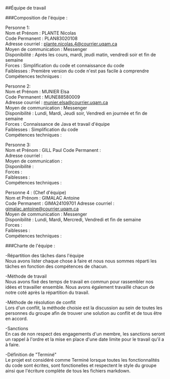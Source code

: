 ##Équipe de travail

###Composition de l'équipe :

Personne 1:  
Nom et Prénom : PLANTE Nicolas  
Code Permanent :  PLAN83020108  
Adresse courriel : plante.nicolas.4@courrier.uqam.ca  
Moyen de communication : Messenger  
Disponibilité : Après les cours, mardi, jeudi matin, vendredi soir et fin de semaine  
Forces :  Simplification du code et connaissance du code  
Faiblesses :  Première version du code n'est pas facile à comprendre  
Compétences techniques :  

Personne 2:  
Nom et Prénom : MUNIER Elsa  
Code Permanent : MUNE88580009   
Adresse courriel : munier.elsa@courrier.uqam.ca  
Moyen de communication : Messenger  
Disponibilité : Lundi, Mardi, Jeudi soir, Vendredi en journée et fin de semaine   
Forces : Connaissance de Java et travail d'équipe  
Faiblesses : Simplification du code  
Compétences techniques :   

Personne 3:  
Nom et Prénom :  GILL Paul
Code Permanent :   
Adresse courriel :  
Moyen de communication :   
Disponibilité :   
Forces :   
Faiblesses :   
Compétences techniques :  

Personne 4 : (Chef d'équipe)  
Nom et Prénom : GIMALAC Antoine  
Code Permanent :  GIMA24109701
Adresse courriel : gimalac.antoine@courrier.uqam.ca  
Moyen de communication : Messenger  
Disponibilité :  Lundi, Mardi, Mercredi, Vendredi et fin de semaine  
Forces :  
Faiblesses :  
Compétences techniques :  


###Charte de l'équipe :  

-Répartition des tâches dans l'équipe  
Nous avons lister chaque chose à faire et nous nous sommes réparti les tâches en fonction des compétences de chacun.  


-Méthode de  travail  
Nous avons fixé des temps de travail en commun pour rassembler nos idées et travailler ensemble. Nous avons également travaillé chacun de notre coté après la répartition du travail.  


-Méthode de résolution de conflit  
Lors d'un conflit, la méthode choisie est la discussion au sein de toutes les personnes du groupe afin de trouver une solution au conflit et de tous être en accord.   


-Sanctions  
En cas de non respect des engagements d'un membre, les sanctions seront un rappel à l'ordre et la mise en place d'une date limite pour le travail qu'il a à faire.    

-Définition de "Terminé"   
Le projet est considéré comme Terminé lorsque toutes les fonctionnalités du code sont écrites, sont fonctionelles et respectent le style du groupe ainsi que l'écriture complète de tous les fichiers markdown.  


